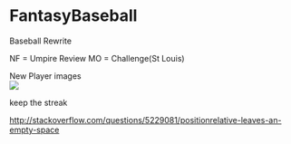# FantasyBaseball
Baseball Rewrite

NF = Umpire Review
MO = Challenge(St Louis)

New Player images
<code>
<img src="http://gdx.mlb.com/images/gameday/mugshots/mlb/605113@2x.jpg" onerror="this.src='http://mlb.mlb.com/images/players/silhouettes/generic_mug@2x.png';">
</code>

keep the streak

http://stackoverflow.com/questions/5229081/positionrelative-leaves-an-empty-space